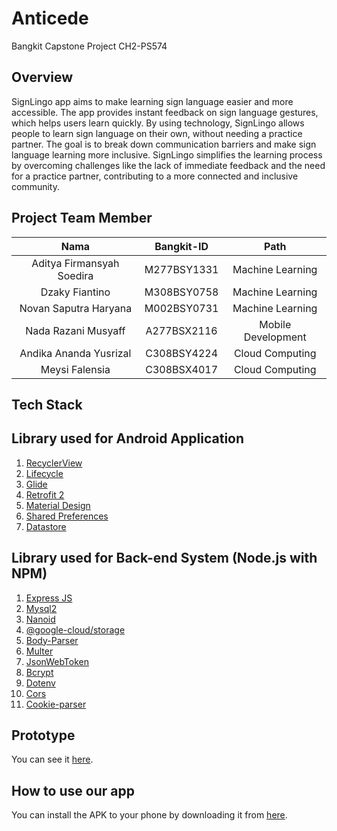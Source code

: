 # Anticede

Bangkit Capstone Project CH2-PS574

<!-- ![logo app](https://github.com/RashidMaulana/Anticede/blob/main/Logo.jpg) -->

## Overview

SignLingo app aims to make learning sign language easier and more accessible. The app provides instant feedback on sign language gestures, which helps users learn quickly. By using technology, SignLingo allows people to learn sign language on their own, without needing a practice partner. The goal is to break down communication barriers and make sign language learning more inclusive. SignLingo simplifies the learning process by overcoming challenges like the lack of immediate feedback and the need for a practice partner, contributing to a more connected and inclusive community.

## Project Team Member

|              Nama                | Bangkit-ID  |        Path         |
|   :-------------------------:    | :--------:  | :----------------:  |
|    Aditya Firmansyah Soedira     | M277BSY1331 |  Machine Learning   |
|          Dzaky Fiantino          | M308BSY0758 |  Machine Learning   |
|      Novan Saputra Haryana       | M002BSY0731 |  Machine Learning   |
|       Nada Razani Musyaff        | A277BSX2116 |  Mobile Development |
|      Andika Ananda Yusrizal      | C308BSY4224 |   Cloud Computing   |
|          Meysi Falensia          | C308BSX4017 |   Cloud Computing   |

## Tech Stack

<!-- ![Tech Stack](https://raw.githubusercontent.com/RashidMaulana/Anticede/main/docs/tech%20stack.png) -->

## Library used for Android Application

1. [RecyclerView](https://developer.android.com/guide/topics/ui/layout/recyclerview)
2. [Lifecycle](https://developer.android.com/jetpack/androidx/releases/lifecycle)
3. [Glide](https://github.com/bumptech/glide)
4. [Retrofit 2](https://square.github.io/retrofit/)
5. [Material Design](https://material.io/develop/android)
6. [Shared Preferences](https://developer.android.com/reference/android/content/SharedPreferences)
7. [Datastore](https://developer.android.com/topic/libraries/architecture/datastore)

## Library used for Back-end System (Node.js with NPM)

1. [Express JS](https://expressjs.com)
2. [Mysql2](https://www.npmjs.com/package/mysql2)
3. [Nanoid](https://www.npmjs.com/package/nanoid)
4. [@google-cloud/storage](https://www.npmjs.com/package/@google-cloud/storage)
5. [Body-Parser]()
6. [Multer](https://www.npmjs.com/package/multer)
7. [JsonWebToken](https://www.npmjs.com/package/jsonwebtoken)
8. [Bcrypt](https://www.npmjs.com/package/bcrypt)
12. [Dotenv](https://www.npmjs.com/package/dotenv)
13. [Cors](https://www.npmjs.com/package/cors)
14. [Cookie-parser](https://www.npmjs.com/package/cookie-parser)

## Prototype
You can see it [here](https://www.figma.com/file/IcUbiDaLCVxeD0PbAlQ95Q/SignLingo?type=design&node-id=0-1&mode=design&t=9LuQ2RdaSkUiyTYd-0).

## How to use our app

You can install the APK to your phone by downloading it from [here](https://drive.google.com/file/d/1yUKNMWpcXSTz37HKpPKrEpuRATCeW-8l/view?usp=sharing).

<!-- ## Deploying to GCP

For documentation on deploying to GCP, check this [document](https://github.com/RashidMaulana/Anticede/blob/main/docs/gcp_deploy.md).

## API Documentation

You can check the API documentation on [https://anticede.app](https://anticede.app)

If the link above doesn't work, check [here](https://app.swaggerhub.com/apis-docs/tsanva/anticede-api/1.0.0)
or [here](https://documenter.getpostman.com/view/19923907/Uz5Nisvw).

We also made a JSON document using OpenAPI Specification, check [here](https://github.com/RashidMaulana/Anticede/blob/main/Cloud%20Computing/docs/anticede-openapi.json).

## Future Developments

TBD -->